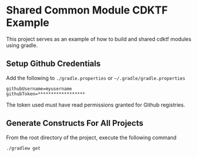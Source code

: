 # Shared Common Module CDKTF Example 

This project serves as an example of how to build and shared cdktf modules using gradle.

## Setup Github Credentials
Add the following to `./gradle.properties` or `~/.gradle/gradle.properties`
```properties
githubUsername=myusername
githubToken=******************
```

The token used must have read permissions granted for Github registries.

## Generate Constructs For All Projects

From the root directory of the project, execute the following command
```bash
./gradlew get
```



